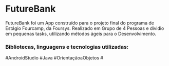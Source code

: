 # FutureBank
FutureBank foi um App construído para o projeto final do programa de Estágio Fourcamp, da Foursys. Realizado em Grupo de 4 Pessoas e dividio em pequenas tasks, utilizando métodos ágeis para o Desenvolvimento.

### Bibliotecas, linguagens e tecnologias utilizadas:
#AndroidStudio #Java #OrientaçãoaObjetos # 
